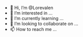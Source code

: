- 👋 Hi, I’m @Lorevalen
- 👀 I’m interested in ...
- 🌱 I’m currently learning ...
- 💞️ I’m looking to collaborate on ...
- 📫 How to reach me ...

<!---
Lorevalen/Lorevalen is a ✨ special ✨ repository because its `README.md` (this file) appears on your GitHub profile.
You can click the Preview link to take a look at your changes.
--->
